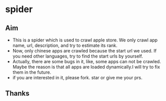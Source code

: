 # spider

## Aim
* This is a spider which is used to crawl apple store. We only crawl app name, url, description, and try to estimate its rank.
* Now, only chinese apps are crawled because the start url we used. If you need other languages, try to find the start urls by yourself.
* Actually, there are some bugs in it, like, some apps can not be crawled. Maybe the reason is that all apps are loaded dynamically.I will try to fix them in the future.
* if you are interested in it, please fork. star or give me your prs.
## Thanks
